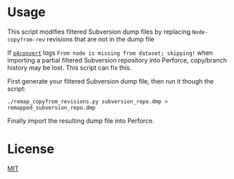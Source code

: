 Usage
=====

This script modifies filtered Subversion dump files by replacing `Node-copyfrom-rev` revisions that are not in the dump file

If [`p4convert`](https://swarm.workshop.perforce.com/projects/perforce-software-p4convert/) logs 
`From node is missing from dataset; skipping!` when importing a partial filtered Subversion repository into Perforce, copy/branch history may be lost. This script can fix this.

First generate your filtered Subversion dump file, then run it though the script:

    ./remap_copyfrom_revisions.py subversion_repo.dmp > remapped_subversion_repo.dmp
    
Finally import the resulting dump file into Perforce.

License
=======
[MIT](LICENSE)